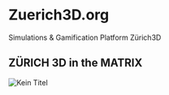 # Zuerich3D.org
Simulations & Gamification Platform Zürich3D

## ZÜRICH 3D in the MATRIX

![Kein Titel](https://user-images.githubusercontent.com/11026671/58023034-1fd09500-7b0f-11e9-9e10-4bae851a0123.png)
